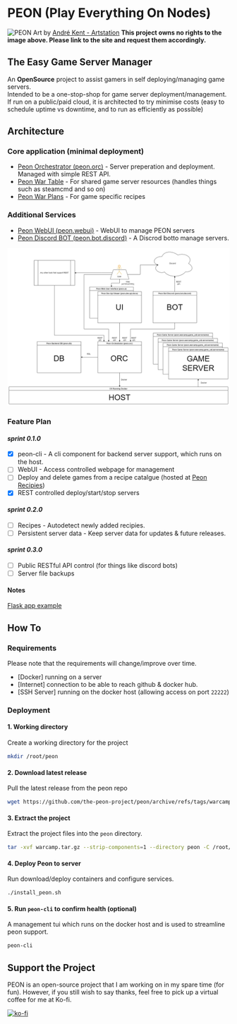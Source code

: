 # PEON (Play Everything On Nodes)

![PEON](https://github.com/the-peon-project/peon/blob/main/media/andre-kent-peon-turntable.jpeg)
Art by [André Kent - Artstation](https://www.artstation.com/artwork/W2E0RQ)
**This project owns no rights to the image above. Please link to the site and request them accordingly.**

## The Easy Game Server Manager

An **OpenSource** project to assist gamers in self deploying/managing game servers.\
Intended to be a one-stop-shop for game server deployment/management.\
If run on a public/paid cloud, it is architected to try minimise costs (easy to schedule uptime vs downtime, and to run as efficiently as possible)

## Architecture

### Core application (minimal deployment)

- [Peon Orchestrator (peon.orc)](https://github.com/the-peon-project/peon-orc) - Server preperation and deployment. Managed with simple REST API.
- [Peon War Table](https://github.com/the-peon-project/peon-plans) - For shared game server resources (handles things such as steamcmd and so on)
- [Peon War Plans](https://github.com/peon-war-plans) - For game specific recipes

### Additional Services

- [Peon WebUI (peon.webui)](https://github.com/the-peon-project/peon-webui) - WebUI to manage PEON servers
- [Peon Discord BOT (peon.bot.discord)](https://github.com/the-peon-project/peon-bot-discord) - A Discrod botto manage servers.

![High Level Infrastructure Architecture](/media/architecture.png "Infrastructure Architecture")

### Feature Plan

#### *sprint 0.1.0*

- [x] peon-cli - A cli component for backend server support, which runs on the host.
- [ ] WebUI - Access controlled webpage for management
- [ ] Deploy and delete games from a recipe catalgue (hosted at [Peon Recipies](https://github.com/peon-war-plans))
- [x] REST controlled deploy/start/stop servers

#### *sprint 0.2.0*

- [ ] Recipes - Autodetect newly added recipies.
- [ ] Persistent server data - Keep server data for updates & future releases.

#### *sprint 0.3.0*

- [ ] Public RESTful API control (for things like discord bots)
- [ ] Server file backups

#### Notes

[Flask app example](https://ianlondon.github.io/blog/deploy-flask-docker-nginx/)

## How To

### Requirements

Please note that the requirements will change/improve over time.

- [Docker] running on a server
- [Internet] connection to be able to reach github & docker hub.
- [SSH Server] running on the docker host (allowing access on port ``22222``)

### Deployment

#### 1. Working directory

Create a working directory for the project

```bash
mkdir /root/peon
```

#### 2. Download latest release

Pull the latest release from the peon repo

```bash
wget https://github.com/the-peon-project/peon/archive/refs/tags/warcamp.tar.gz
```

#### 3. Extract the project

Extract the project files into the ``peon`` directory.

```bash
tar -xvf warcamp.tar.gz --strip-components=1 --directory peon -C /root/peon/.
```

#### 4. Deploy Peon to server

Run download/deploy containers and configure services.

```bash
./install_peon.sh
```

#### 5. Run ``peon-cli`` to confirm health (optional)

A management tui which runs on the docker host and is used to streamline peon support.

```bash
peon-cli
```

## Support the Project

PEON is an open-source project that I am working on in my spare time (for fun).
However, if you still wish to say thanks, feel free to pick up a virtual coffee for me at Ko-fi.

[![ko-fi](https://ko-fi.com/img/githubbutton_sm.svg)](https://ko-fi.com/K3K567ILJ)
